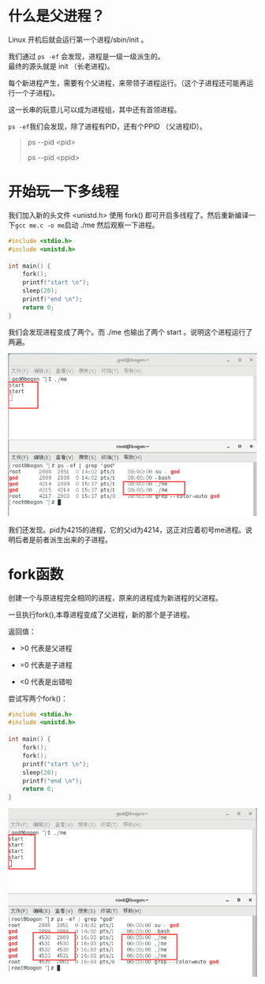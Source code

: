 # 什么是父进程？

Linux 开机后就会运行第一个进程/sbin/init 。

我们通过 `ps -ef` 会发现，进程是一级一级派生的。  
最终的源头就是  init （长老进程\)。

每个新进程产生，需要有个父进程，来带领子进程运行。（这个子进程还可能再运行一个子进程\)。

这一长串的玩意儿可以成为进程组，其中还有首领进程。

`ps -ef`我们会发现，除了进程有PID，还有个PPID （父进程ID）。

> ps --pid  &lt;pid&gt;
>
> ps --pid &lt;ppid&gt;

# 开始玩一下多线程

我们加入新的头文件 &lt;unistd.h&gt;  使用 fork\(\) 即可开启多线程了。然后重新编译一下`gcc me.c -o me`启动 ./me 然后观察一下进程。

```c
#include <stdio.h>
#include <unistd.h>

int main() {
    fork();
    printf("start \n");
    sleep(20);
    printf("end \n");
    return 0;
}
```

我们会发现进程变成了两个。而 ./me 也输出了两个 start 。说明这个进程运行了两遍。

![](/assets/2f6d0edc-06e0-4bdb-8a5d-ece472149d51import.png)

我们还发现。pid为4215的进程，它的父id为4214，这正对应着初号me进程。说明后者是前者派生出来的子进程。

# fork函数

创建一个与原进程完全相同的进程，原来的进程成为新进程的父进程。

一旦执行fork\(\),本尊进程变成了父进程，新的那个是子进程。

返回值：

*   &gt;0  代表是父进程
 
* =0   代表是子进程
*  &lt;0  代表是出错啦

尝试写两个fork\(\)：

```c
#include <stdio.h>
#include <unistd.h>

int main() {
    fork();
    fork();
    printf("start \n");
    sleep(20);
    printf("end \n");
    return 0;
}

```

![](/assets/e001aa41-26e9-423e-964e-ce76d7fb4226import.png)

